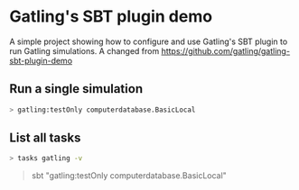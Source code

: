 Gatling's SBT plugin demo
=========================

A simple project showing how to configure and use Gatling's SBT plugin to run Gatling simulations. A changed from 
https://github.com/gatling/gatling-sbt-plugin-demo 

Run a single simulation
-----------------------

```bash
> gatling:testOnly computerdatabase.BasicLocal
```

List all tasks
--------------------

```bash
> tasks gatling -v
```

> sbt "gatling:testOnly computerdatabase.BasicLocal"
